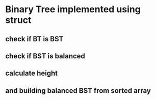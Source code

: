 # Binary Tree implemented using struct
## check if BT is BST
## check if BST is balanced
## calculate height
## and building balanced BST from sorted array
